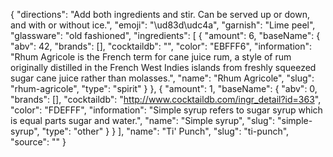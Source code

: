 {
    "directions": "Add both ingredients and stir.  Can be served up or down, and with or without ice.",
    "emoji": "\ud83d\udc4a",
    "garnish": "Lime peel",
    "glassware": "old fashioned",
    "ingredients": [
        {
            "amount": 6,
            "baseName": {
                "abv": 42,
                "brands": [],
                "cocktaildb": "",
                "color": "EBFFF6",
                "information": "Rhum Agricole is the French term for cane juice rum, a style of rum originally distilled in the French West Indies islands from freshly squeezed sugar cane juice rather than molasses.",
                "name": "Rhum Agricole",
                "slug": "rhum-agricole",
                "type": "spirit"
            }
        },
        {
            "amount": 1,
            "baseName": {
                "abv": 0,
                "brands": [],
                "cocktaildb": "http://www.cocktaildb.com/ingr_detail?id=363",
                "color": "FDEFFF",
                "information": "Simple syrup refers to sugar syrup which is equal parts sugar and water.",
                "name": "Simple syrup",
                "slug": "simple-syrup",
                "type": "other"
            }
        }
    ],
    "name": "Ti' Punch",
    "slug": "ti-punch",
    "source": ""
}